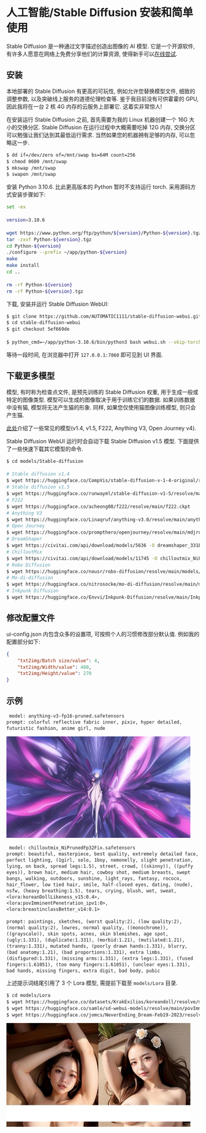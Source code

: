 # 人工智能/Stable Diffusion 安装和简单使用

Stable Diffusion 是一种通过文字描述创造出图像的 AI 模型. 它是一个开源软件, 有许多人愿意在网络上免费分享他们的计算资源, 使得新手可以[在线尝试](https://stablediffusionweb.com/#demo).

## 安装

本地部署的 Stable Diffusion 有更高的可玩性, 例如允许您替换模型文件, 细致的调整参数, 以及突破线上服务的道德伦理检查等. 鉴于我目前没有可供霍霍的 GPU, 因此我将在一台 2 核 4G 内存的云服务上部署它. 这着实非常惊人!

在安装运行 Stable Diffusion 之前, 首先需要为我的 Linux 机器创建一个 16G 大小的交换分区. Stable Diffusion 在运行过程中大概需要吃掉 12G 内存, 交换分区可以勉强让我们达到其最低运行需求. 当然如果您的机器拥有足够的内存, 可以忽略这一步.

```sh
$ dd if=/dev/zero of=/mnt/swap bs=64M count=256
$ chmod 0600 /mnt/swap
$ mkswap /mnt/swap
$ swapon /mnt/swap
```

安装 Python 3.10.6. 比此更高版本的 Python 暂时不支持运行 torch. 采用源码方式安装步骤如下:

```sh
set -ex

version=3.10.6

wget https://www.python.org/ftp/python/${version}/Python-${version}.tgz
tar -zxvf Python-${version}.tgz
cd Python-${version}
./configure --prefix ~/app/python-${version}
make
make install
cd ..

rm -rf Python-${version}
rm -rf Python-${version}.tgz
```

下载, 安装并运行 Stable Diffusion WebUI:

```sh
$ git clone https://github.com/AUTOMATIC1111/stable-diffusion-webui.git
$ cd stable-diffusion-webui
$ git checkout 5ef669de

$ python_cmd=~/app/python-3.10.6/bin/python3 bash webui.sh --skip-torch-cuda-test --use-cpu all --lowram --no-half --listen
```

等待一段时间, 在浏览器中打开 `127.0.0.1:7860` 即可见到 UI 界面.

## 下载更多模型

模型, 有时称为检查点文件, 是预先训练的 Stable Diffusion 权重, 用于生成一般或特定的图像类型. 模型可以生成的图像取决于用于训练它们的数据. 如果训练数据中没有猫, 模型将无法产生猫的形象. 同样, 如果您仅使用猫图像训练模型, 则只会产生猫.

[此处](https://stable-diffusion-art.com/models/)介绍了一些常见的模型(v1.4, v1.5, F222, Anything V3, Open Journey v4).

Stable Diffusion WebUI 运行时会自动下载 Stable Diffusion v1.5 模型. 下面提供了一些快速下载其它模型的命令.

```sh
$ cd models/Stable-diffusion

# Stable diffusion v1.4
$ wget https://huggingface.co/CompVis/stable-diffusion-v-1-4-original/resolve/main/sd-v1-4.ckpt
# Stable diffusion v1.5
$ wget https://huggingface.co/runwayml/stable-diffusion-v1-5/resolve/main/v1-5-pruned-emaonly.ckpt
# F222
$ wget https://huggingface.co/acheong08/f222/resolve/main/f222.ckpt
# Anything V3
$ wget https://huggingface.co/Linaqruf/anything-v3.0/resolve/main/anything-v3-fp16-pruned.safetensors
# Open Journey
$ wget https://huggingface.co/prompthero/openjourney/resolve/main/mdjrny-v4.ckpt
# DreamShaper
$ wget https://civitai.com/api/download/models/5636 -O dreamshaper_331BakedVae.safetensors
# ChilloutMix
$ wget https://civitai.com/api/download/models/11745 -O chilloutmix_NiPrunedFp32Fix.safetensors
# Robo Diffusion
$ wget https://huggingface.co/nousr/robo-diffusion/resolve/main/models/robo-diffusion-v1.ckpt
# Mo-di-diffusion
$ wget https://huggingface.co/nitrosocke/mo-di-diffusion/resolve/main/moDi-v1-pruned.ckpt
# Inkpunk Diffusion
$ wget https://huggingface.co/Envvi/Inkpunk-Diffusion/resolve/main/Inkpunk-Diffusion-v2.ckpt
```

## 修改配置文件

ui-config.json 内包含众多的设置项, 可按照个人的习惯修改部分默认值. 例如我的配置部分如下:

```json
{
    "txt2img/Batch size/value": 4,
    "txt2img/Width/value": 480,
    "txt2img/Height/value": 270
}
```

## 示例

```text
 model: anything-v3-fp16-pruned.safetensors
prompt: colorful reflective fabric inner, pixiv, hyper detailed, futuristic fashion, anime girl, nude
```

![img](../../img/ai/stable_diffusion/01.jpg)

```text
 model: chilloutmix_NiPrunedFp32Fix.safetensors
prompt: beautiful, masterpiece, best quality, extremely detailed face, perfect lighting, (1girl, solo, 1boy, nemonelly, slight penetration, lying, on back, spread legs:1.5), street, crowd, ((skinny)), ((puffy eyes)), brown hair, medium hair, cowboy shot, medium breasts, swept bangs, walking, outdoors, sunshine, light_rays, fantasy, rococo, hair_flower, low tied hair, smile, half-closed eyes, dating, (nude), nsfw, (heavy breathing:1.5), tears, crying, blush, wet, sweat, <lora:koreanDollLikeness_v15:0.4>, <lora:povImminentPenetration_ipv1:0>, <lora:breastinclassBetter_v14:0.1>

prompt: paintings, sketches, (worst quality:2), (low quality:2), (normal quality:2), lowres, normal quality, ((monochrome)), ((grayscale)), skin spots, acnes, skin blemishes, age spot, (ugly:1.331), (duplicate:1.331), (morbid:1.21), (mutilated:1.21), (tranny:1.331), mutated hands, (poorly drawn hands:1.331), blurry, (bad anatomy:1.21), (bad proportions:1.331), extra limbs, (disfigured:1.331), (missing arms:1.331), (extra legs:1.331), (fused fingers:1.61051), (too many fingers:1.61051), (unclear eyes:1.331), bad hands, missing fingers, extra digit, bad body, pubic
```

上述提示词结尾引用了 3 个 Lora 模型, 需提前下载至 `models/Lora` 目录.

```sh
$ cd models/Lora
$ wget https://huggingface.co/datasets/KrakExilios/koreandoll/resolve/main/koreanDollLikeness_v15.safetensors
$ wget https://huggingface.co/samle/sd-webui-models/resolve/main/povImminentPenetration_ipv1.safetensors
$ wget https://huggingface.co/jomcs/NeverEnding_Dream-Feb19-2023/resolve/main/lora/breastinclassBetter_v14.safetensors
```

![img](../../img/ai/stable_diffusion/02.jpg)
